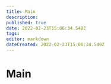 ```yaml
---
title: Main
description: 
published: true
date: 2022-02-23T15:06:34.540Z
tags: 
editor: markdown
dateCreated: 2022-02-23T15:06:34.540Z
---
```


# Main

